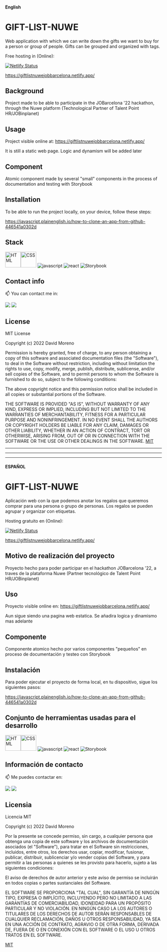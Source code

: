 #### English
# GIFT-LIST-NUWE

Web application with which we can write down the gifts we want to buy for a person or group of people. Gifts can be grouped and organized with tags.

Free hosting in (Online):

[![Netlify Status](https://api.netlify.com/api/v1/badges/e1d8b8aa-3d5c-4d13-a01b-ceeb0af1394d/deploy-status)](https://app.netlify.com/sites/giftlistnuwejobbarcelona/deploys)

https://giftlistnuwejobbarcelona.netlify.app/

## Background

Project made to be able to participate in the JOBarcelona '22 hackathon, through the Nuwe platform (Technological Partner of Talent Point HR/JOBinplanet)

## Usage

Project visible online at: https://giftlistnuwejobbarcelona.netlify.app/

It is still a static web page. Logic and dynamism will be added later

## Component

Atomic component made by several "small" components in the process of documentation and testing with Storybook

## Installation

To be able to run the project locally, on your device, follow these steps:


https://javascript.plainenglish.io/how-to-clone-an-app-from-github-446541a0302d

## Stack 
<a href="https://html.spec.whatwg.org/multipage/" target="_blank"><img src="https://media.giphy.com/media/XAxylRMCdpbEWUAvr8/giphy.gif" alt="HTML" width="50px" /></a><a href="https://www.w3.org/Style/CSS/Overview.en.html" target="_blank"><img src="https://media.giphy.com/media/fsEaZldNC8A1PJ3mwp/giphy.gif" alt="CSS" width="50px" /></a>
![javascript](https://img.shields.io/badge/-%20Javascript-brightgreen?logo=javascript)
![react](https://img.shields.io/badge/%20-react.js-brightgreen?logo=react)
![Storybook](https://cdn.jsdelivr.net/gh/storybookjs/brand@main/badge/badge-storybook.svg)


## Contact info 

📫 You can contact me in:<br>

<div> 
 <a href="https://www.linkedin.com/in/cesar-david-moreno-ramirez-fullstack-developer/" target="_blank"><img src="https://img.shields.io/badge/-LinkedIn-%230077B5?style=for-the-badge&logo=linkedin&logoColor=white" target="_blank"></a> 
 <a href = "mailto:cesardaviddev@gmail.com"><img src="https://img.shields.io/badge/-Gmail-%23333?style=for-the-badge&logo=gmail&logoColor=white" target="_blank"></a>
</div>

## License 

MIT License

Copyright (c) 2022 David Moreno

Permission is hereby granted, free of charge, to any person obtaining a copy
of this software and associated documentation files (the "Software"), to deal
in the Software without restriction, including without limitation the rights
to use, copy, modify, merge, publish, distribute, sublicense, and/or sell
copies of the Software, and to permit persons to whom the Software is
furnished to do so, subject to the following conditions:

The above copyright notice and this permission notice shall be included in all
copies or substantial portions of the Software.

THE SOFTWARE IS PROVIDED "AS IS", WITHOUT WARRANTY OF ANY KIND, EXPRESS OR
IMPLIED, INCLUDING BUT NOT LIMITED TO THE WARRANTIES OF MERCHANTABILITY,
FITNESS FOR A PARTICULAR PURPOSE AND NONINFRINGEMENT. IN NO EVENT SHALL THE
AUTHORS OR COPYRIGHT HOLDERS BE LIABLE FOR ANY CLAIM, DAMAGES OR OTHER
LIABILITY, WHETHER IN AN ACTION OF CONTRACT, TORT OR OTHERWISE, ARISING FROM,
OUT OF OR IN CONNECTION WITH THE SOFTWARE OR THE USE OR OTHER DEALINGS IN THE
SOFTWARE.
[MIT](https://opensource.org/licenses/MIT)




------------


------------


------------

#### ESPAÑOL

# GIFT-LIST-NUWE

Aplicación web con la que podemos anotar los regalos que queremos comprar para una persona o grupo de personas. Los regalos se pueden agrupar y organizar con etiquetas.

Hosting gratuito en (Online):

[![Netlify Status](https://api.netlify.com/api/v1/badges/e1d8b8aa-3d5c-4d13-a01b-ceeb0af1394d/deploy-status)](https://app.netlify.com/sites/giftlistnuwejobbarcelona/deploys)

https://giftlistnuwejobbarcelona.netlify.app/

## Motivo de realización del proyecto

Proyecto hecho para poder participar en el hackathon JOBarcelona '22, a traves de la plataforma Nuwe (Partner tecnológico de Talent Point HR/JOBinplanet)

## Uso

Proyecto visible online en: https://giftlistnuwejobbarcelona.netlify.app/

Aun sigue siendo una pagina web estatica. Se añadira logica y dinamismo mas adelante

## Componente

Componente atomico hecho por varios componentes "pequeños" en proceso de documentación y testeo con Storybook 

## Instalación

Para poder ejecutar el proyecto de forma local, en tu dispositivo, sigue los siguientes pasos:


https://javascript.plainenglish.io/how-to-clone-an-app-from-github-446541a0302d

## Conjunto de herramientas usadas para el desarrollo
<a href="https://html.spec.whatwg.org/multipage/" target="_blank"><img src="https://media.giphy.com/media/XAxylRMCdpbEWUAvr8/giphy.gif" alt="HTML" width="50px" /></a><a href="https://www.w3.org/Style/CSS/Overview.en.html" target="_blank"><img src="https://media.giphy.com/media/fsEaZldNC8A1PJ3mwp/giphy.gif" alt="CSS" width="50px" /></a>
![javascript](https://img.shields.io/badge/-%20Javascript-brightgreen?logo=javascript)
![react](https://img.shields.io/badge/%20-react.js-brightgreen?logo=react)
![Storybook](https://cdn.jsdelivr.net/gh/storybookjs/brand@main/badge/badge-storybook.svg)


## Información de contacto

📫 Me puedes contactar en:<br>

<div> 
 <a href="https://www.linkedin.com/in/cesar-david-moreno-ramirez-fullstack-developer/" target="_blank"><img src="https://img.shields.io/badge/-LinkedIn-%230077B5?style=for-the-badge&logo=linkedin&logoColor=white" target="_blank"></a> 
 <a href = "mailto:cesardaviddev@gmail.com"><img src="https://img.shields.io/badge/-Gmail-%23333?style=for-the-badge&logo=gmail&logoColor=white" target="_blank"></a>
</div>

## Licensia

Licencia MIT

Copyright (c) 2022 David Moreno

Por la presente se concede permiso, sin cargo, a cualquier persona que obtenga una copia
de este software y los archivos de documentación asociados (el "Software"), para tratar
en el Software sin restricciones, incluidos, entre otros, los derechos
usar, copiar, modificar, fusionar, publicar, distribuir, sublicenciar y/o vender
copias del Software, y para permitir a las personas a quienes se les
provisto para hacerlo, sujeto a las siguientes condiciones:

El aviso de derechos de autor anterior y este aviso de permiso se incluirán en todos
copias o partes sustanciales del Software.

EL SOFTWARE SE PROPORCIONA "TAL CUAL", SIN GARANTÍA DE NINGÚN TIPO, EXPRESA O
IMPLÍCITO, INCLUYENDO PERO NO LIMITADO A LAS GARANTÍAS DE COMERCIABILIDAD,
IDONEIDAD PARA UN PROPÓSITO PARTICULAR Y NO VIOLACIÓN. EN NINGÚN CASO LA
LOS AUTORES O TITULARES DE LOS DERECHOS DE AUTOR SERÁN RESPONSABLES DE CUALQUIER RECLAMACIÓN, DAÑOS U OTROS
RESPONSABILIDAD, YA SEA EN UNA ACCIÓN DE CONTRATO, AGRAVIO O DE OTRA FORMA, DERIVADA DE,
FUERA DE O EN CONEXIÓN CON EL SOFTWARE O EL USO U OTROS TRATOS EN EL
SOFTWARE.

[MIT](https://opensource.org/licenses/MIT)